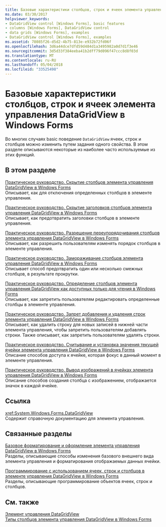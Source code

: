 ```yaml
---
title: Базовые характеристики столбцов, строк и ячеек элемента управления DataGridView в Windows Forms
ms.date: 03/30/2017
helpviewer_keywords:
- DataGridView control [Windows Forms], basic features
- columns [Windows Forms], DataGridView control
- data grids [Windows Forms], examples
- DataGridView control [Windows Forms], examples
ms.assetid: 78085f26-d5d2-4b75-813e-e932b72fd06f
ms.openlocfilehash: 3d6a44dce7dfd59d484d1a3495982a0d7d1f3e46
ms.sourcegitcommit: 3d5d33f384eeba41b2dff79d096f47ccc8d8f03d
ms.translationtype: MT
ms.contentlocale: ru-RU
ms.lasthandoff: 05/04/2018
ms.locfileid: "33525498"
---
```

# <a name="basic-column-row-and-cell-features-in-the-windows-forms-datagridview-control"></a>Базовые характеристики столбцов, строк и ячеек элемента управления DataGridView в Windows Forms
Во многих случаях basic поведение `DataGridView` ячеек, строк и столбцов можно изменить путем задания одного свойства. В этом разделе описываются некоторые из наиболее часто используемые из этих функций.  
  
## <a name="in-this-section"></a>В этом разделе  
 [Практическое руководство. Скрытие столбцов элемента управления DataGridView в Windows Forms](../../../../docs/framework/winforms/controls/how-to-hide-columns-in-the-windows-forms-datagridview-control.md)  
 Описывает, как для отключения определенных столбцов в элементе управления.  
  
 [Практическое руководство. Скрытие заголовков столбцов элемента управления DataGridView в Windows Forms](../../../../docs/framework/winforms/controls/how-to-hide-column-headers-in-the-windows-forms-datagridview-control.md)  
 Описывает, как предотвратить заголовки столбцов в элементе управления.  
  
 [Практическое руководство. Разрешение переупорядочивания столбцов элемента управления DataGridView в Windows Forms](../../../../docs/framework/winforms/controls/how-to-enable-column-reordering-in-the-windows-forms-datagridview-control.md)  
 Описывает, как разрешить пользователям изменять порядок столбцов в элементе управления.  
  
 [Практическое руководство. Замораживание столбцов элемента управления DataGridView в Windows Forms](../../../../docs/framework/winforms/controls/how-to-freeze-columns-in-the-windows-forms-datagridview-control.md)  
 Описывает способ предотвратить один или несколько смежных столбцов, в результате прокрутки.  
  
 [Практическое руководство. Определение столбцов элемента управления DataGridView как доступных только для чтения в Windows Forms](../../../../docs/framework/winforms/controls/how-to-make-columns-read-only-in-the-windows-forms-datagridview-control.md)  
 Описывает, как запретить пользователям редактировать определенные столбцы в элементе управления.  
  
 [Практическое руководство. Запрет добавления и удаления строк элемента управления DataGridView в Windows Forms](../../../../docs/framework/winforms/controls/prevent-row-addition-and-deletion-datagridview.md)  
 Описывает, как удалить строку для новых записей в нижней части элемента управления, чтобы запретить пользователям добавлять строки. Также описывает, как запретить пользователям удалять строки.  
  
 [Практическое руководство. Считывание и установка значения текущей ячейки элемента управления DataGridView в Windows Forms](../../../../docs/framework/winforms/controls/get-and-set-the-current-cell-wf-datagridview-control.md)  
 Описание способов доступа к ячейке, которая фокус в данный момент в элементе управления.  
  
 [Практическое руководство. Вывод изображений в ячейках элемента управления DataGridView в Windows Forms](../../../../docs/framework/winforms/controls/how-to-display-images-in-cells-of-the-windows-forms-datagridview-control.md)  
 Описание способов создания столбца с изображением, отображается значок в каждой ячейке.  
  
## <a name="reference"></a>Ссылка  
 <xref:System.Windows.Forms.DataGridView>  
 Содержит справочную документацию для элемента управления.  
  
## <a name="related-sections"></a>Связанные разделы  
 [Базовое форматирование и оформление элемента управления DataGridView в Windows Forms](../../../../docs/framework/winforms/controls/basic-formatting-and-styling-in-the-windows-forms-datagridview-control.md)  
 Разделы, описывающие способы изменения базового внешнего вида элемента управления и форматирования отображаемых данных ячейки.  
  
 [Программирование с использованием ячеек, строк и столбцов в элементе управления DataGridView в Windows Forms](../../../../docs/framework/winforms/controls/programming-with-cells-rows-and-columns-in-the-datagrid.md)  
 Разделы, описывающие программирование объектов ячеек, строк и столбцов.  
  
## <a name="see-also"></a>См. также  
 [Элемент управления DataGridView](../../../../docs/framework/winforms/controls/datagridview-control-windows-forms.md)  
 [Типы столбцов элемента управления DataGridView в Windows Forms](../../../../docs/framework/winforms/controls/column-types-in-the-windows-forms-datagridview-control.md)
